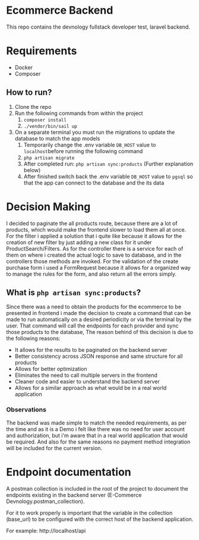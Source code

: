 # Ecommerce Backend

This repo contains the devnology fullstack developer test, laravel backend.

# Requirements

-   Docker
-   Composer

## How to run?

1. Clone the repo
2. Run the following commands from within the project
    1. `composer install`
    2. `./vendor/bin/sail up `
3. On a separate terminal you must run the migrations to update the database to match the app models
    1. Temporarily change the .env variable `DB_HOST` value to `localhost`before running the following command
    2. `php artisan migrate`
    3. After completed run: `php artisan sync:products` (Further explanation below)
    4. After finished switch back the .env variable `DB_HOST` value to `pgsql` so that the app can connect to the database and the its data

# Decision Making

I decided to paginate the all products route, because there are a lot of products, which would make the frontend slower to load them all at once.
For the filter i applied a solution that i quite like because it allows for the creation of new filter by just adding a new class for it under ProductSearch/Filters.
As for the controller there is a service for each of them on where i created the actual logic to save to database, and in the controllers those methods are invoked.
For the validation of the create purchase form i used a FormRequest because it allows for a organized way to manage the rules for the form, and also return all the errors simply.

## What is `php artisan sync:products`?

Since there was a need to obtain the products for the ecommerce to be presented in frontend i made the decision to create a command that can be made to run automatically on a desired periodicity or via the terminal by the user.
That command will call the endpoints for each provider and sync those products to the database,
The reason behind of this decision is due to the following reasons:

-   It allows for the results to be paginated on the backend server
-   Better consistency across JSON response and same structure for all products
-   Allows for better optimization
-   Eliminates the need to call multiple servers in the frontend
-   Cleaner code and easier to understand the backend server
-   Allows for a similar approach as what would be in a real world application

### Observations

The backend was made simple to match the needed requirements, as per the time and as it is a Demo i felt like there was no need for user account and authorization, but i'm aware that in a real world application that would be required.
And also for the same reasons no payment method integration will be included for the current version.

# Endpoint documentation

A postman collection is included in the root of the project to document the endpoints existing in the backend server (E-Commerce Devnology.postman_collection).

For it to work properly is important that the variable in the collection (base_url) to be configured with the correct host of the backend application.

For example: http://localhost/api
